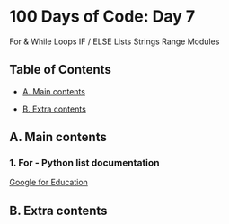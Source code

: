 # 100 Days of Code: Day 7

For & While Loops
IF / ELSE
Lists
Strings
Range
Modules

## Table of Contents

- [A. Main contents](#a-main-contents)

- [B. Extra contents](#b-extra-contents)

## A. Main contents

### 1. For - Python list documentation

[Google for Education](https://developers.google.com/edu/python/lists#for-and-in)

## B. Extra contents
